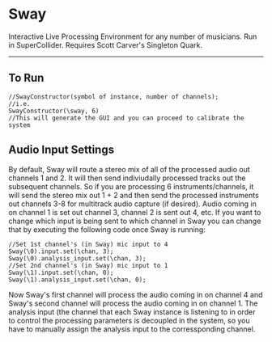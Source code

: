 # Sway

Interactive Live Processing Environment for any number of musicians. Run in SuperCollider. Requires Scott Carver's Singleton Quark.

---

## To Run

```
//SwayConstructor(symbol of instance, number of channels);
//i.e.
SwayConstructor(\sway, 6)
//This will generate the GUI and you can proceed to calibrate the system
```

## Audio Input Settings

By default, Sway will route a stereo mix of all of the processed audio out channels 1 and 2. It will then send indiviudally processed tracks out the subsequent channels. So if you are processing 6 instruments/channels, it will send the stereo mix out 1 + 2 and then send the processed instruments out channels 3-8 for multitrack audio capture (if desired). Audio coming in on channel 1 is set out channel 3, channel 2 is sent out 4, etc. If you want to change which input is being sent to which channel in Sway you can change that by executing the following code once Sway is running:
```
//Set 1st channel's (in Sway) mic input to 4
Sway(\0).input.set(\chan, 3);
Sway(\0).analysis_input.set(\chan, 3);
//Set 2nd channel's (in Sway) mic input to 1
Sway(\1).input.set(\chan, 0);
Sway(\1).analysis_input.set(\chan, 0);
```
Now Sway's first channel will process the audio coming in on channel 4 and Sway's second channel will process the audio coming in on channel 1. The analysis input (the channel that each Sway instance is listening to in order to control the processing parameters is decoupled in the system, so you have to manually assign the analysis input to the corressponding channel.
